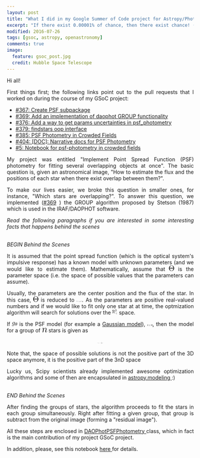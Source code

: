 ```yaml
---
layout: post
title: "What I did in my Google Summer of Code project for Astropy/Photutils"
excerpt: "If there exist 0.00001% of chance, then there exist chance! (Bel Pesce)" 
modified: 2016-07-26
tags: [gsoc, astropy, openastronomy]
comments: true
image:
  feature: gsoc_post.jpg
  credit: Hubble Space Telescope
---
```


<p style='text-align: justify;'>
Hi all!
</p>

<p style='text-align: justify;'>
First things first; the following links point out to the pull requests that I worked on
during the course of my GSoC project:
</p>

<ul>
<li> <a href="https://github.com/astropy/photutils/pull/367">#367: Create PSF subpackage</a></li>
<li> <a href="https://github.com/astropy/photutils/pull/369">#369: Add an implementation of daophot GROUP functionality</a></li>

<li> <a href="https://github.com/astropy/photutils/pull/376">#376: Add a way to get params uncertainties in psf_photometry</a></li>

<li> <a href="https://github.com/astropy/photutils/pull/379">#379: findstars oop interface</a></li>

<li> <a href="https://github.com/astropy/photutils/pull/385">#385: PSF Photometry in Crowded Fields</a></li>

<li> <a href="https://github.com/astropy/photutils/pull/404">#404: [DOC]: Narrative docs for PSF Photometry</a></li>

<li> <a href="https://github.com/astropy/photutils-datasets/pull/5">#5: Notebook for psf-photometry in crowded fields</a></li>

</ul>

<p style='text-align: justify;'>
My project was entitled "Implement Point Spread Function (PSF) photometry for
fitting several overlapping objects at once". The basic question is, given an
astronomical image, "How to estimate the flux and the positions of each star
when there exist overlap between them?".
</p>

<p style='text-align: justify;'>
To make our lives easier, we broke this question in smaller ones, for instance,
"Which stars are overlapping?". To answer this question,
we implemented (<a href="https://github.com/astropy/photutils/pull/369">#369</a>
) the GROUP algorithm proposed by Stetson (1987) which is used
in the IRAF/DAOPHOT software.
</p>

<p style='text-align: justify;'>
<i>Read the following paragraphs if you are interested in some interesting
facts that happens behind the scenes
</i>
</p>

<br>
<i> BEGIN Behind the Scenes </i>
<br>
<p style='text-align: justify;'>
It is assumed that the point spread function (which is the optical system's
impulsive response) has a known model with unknown parameters (and we would
like to estimate them). Mathematically, assume that
<img src="../images/final/Theta.png" width="14"> is the parameter space (i.e. the space
of possible values that the parameters can assume).
</p>

<p style='text-align: justify;'>
Usually, the parameters are the center position and the flux of the star.
In this case, <img src="../images/final/Theta.png" width="14"> is reduced to
<img src="../images/final/param_space.png" width="14">. As the parameters are
positive real-valued numbers and if we would like to fit only one star at at time,
the optmization algorithm will search for solutions over the <img src="../images/final/R_three.png" width="14"> space.
</p>

<p style='text-align: justify;'>
If <img src="../images/final/model.png" width="14"> is the PSF model (for example a
<a href="http://photutils.readthedocs.io/en/latest/api/photutils.psf.IntegratedGaussianPRF.html#photutils.psf.IntegratedGaussianPRF.param_names">Gaussian model</a>), <img src="../images/final/theta_in_Theta.png" width="14">, then
the model for a group of <img src="../images/final/n.png" width="14"> stars is given as
</p>

<center>
<img src="../images/final/sum_model.png" width="14">
</center>

<p style='text-align: justify;'>
Note that, the space of possible solutions is not the positive part of the 3D space anymore, 
it is the positive part of the 3nD space
</p>

<p style='text-align: justify;'>
Lucky us, Scipy scientists already implemented awesome optimization algorithms
and some of then are encapsulated in <a href="http://docs.astropy.org/en/stable/_modules/astropy/modeling/fitting.html"> astropy.modeling </a> :)
</p>
<br>
<i> END Behind the Scenes </i> 
<br>

<p style='text-align: justify;'>
After finding the groups of stars, the algorithm proceeds to fit the stars in
each group simultaneously. Right after fitting a given group, that group is subtract
from the original image (forming a "residual image").
</p>

<p style='text-align: justify;'>
All these steps are enclosed in <a href="https://github.com/astropy/photutils/pull/385"> DAOPhotPSFPhotometry </a> class, which in fact is the main contribution of my project GSoC project.
</p>

<p style='text-align: justify;'>
In addition, please, see this notebook <a href="https://github.com/astropy/photutils-datasets/pull/5"> here </a> for details. 
</p>
